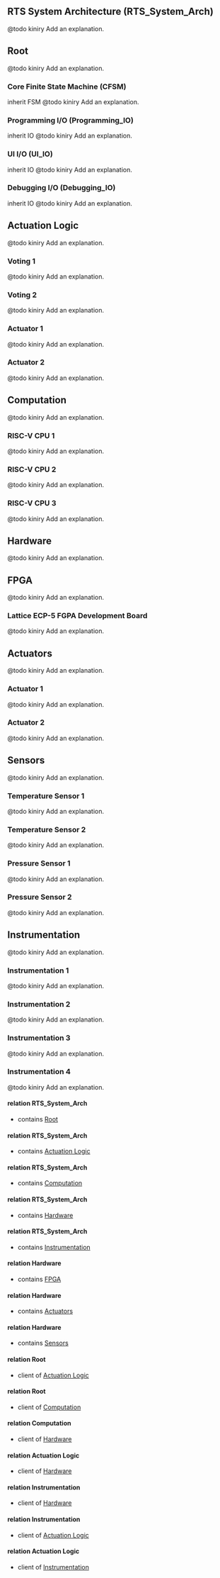 <!--SUBSYSTEM RTS System Architecture-->
## <a id ="rts-system-architecture"></a>RTS System Architecture (RTS_System_Arch)
@todo kiniry Add an explanation.

<!--SUBSYSTEM RTS System Architecture/-->
<!--SUBSYSTEM Root-->
## <a id ="root"></a>Root
@todo kiniry Add an explanation.

<!--COMPONENT-->
### <a id ="core-finite-state-machine"></a>Core Finite State Machine (CFSM)
inherit FSM @todo kiniry Add an explanation.
<!--COMPONENT/-->
<!--COMPONENT-->
### <a id ="programming-i/o"></a>Programming I/O (Programming_IO)
inherit IO @todo kiniry Add an explanation.
<!--COMPONENT/-->
<!--COMPONENT-->
### <a id ="ui-i/o"></a>UI I/O (UI_IO)
inherit IO @todo kiniry Add an explanation.
<!--COMPONENT/-->
<!--COMPONENT-->
### <a id ="debugging-i/o"></a>Debugging I/O (Debugging_IO)
inherit IO @todo kiniry Add an explanation.
<!--COMPONENT/-->
<!--SUBSYSTEM Root/-->
<!--SUBSYSTEM Actuation Logic-->
## <a id ="actuation-logic"></a>Actuation Logic
@todo kiniry Add an explanation.

<!--COMPONENT-->
### <a id ="voting-1"></a>Voting 1
@todo kiniry Add an explanation.
<!--COMPONENT/-->
<!--COMPONENT-->
### <a id ="voting-2"></a>Voting 2
@todo kiniry Add an explanation.
<!--COMPONENT/-->
<!--COMPONENT-->
### <a id ="actuator-1"></a>Actuator 1
@todo kiniry Add an explanation.
<!--COMPONENT/-->
<!--COMPONENT-->
### <a id ="actuator-2"></a>Actuator 2
@todo kiniry Add an explanation.
<!--COMPONENT/-->
<!--SUBSYSTEM Actuation Logic/-->
<!--SUBSYSTEM Computation-->
## <a id ="computation"></a>Computation
@todo kiniry Add an explanation.

<!--COMPONENT-->
### <a id ="risc-v-cpu-1"></a>RISC-V CPU 1
@todo kiniry Add an explanation.
<!--COMPONENT/-->
<!--COMPONENT-->
### <a id ="risc-v-cpu-2"></a>RISC-V CPU 2
@todo kiniry Add an explanation.
<!--COMPONENT/-->
<!--COMPONENT-->
### <a id ="risc-v-cpu-3"></a>RISC-V CPU 3
@todo kiniry Add an explanation.
<!--COMPONENT/-->
<!--SUBSYSTEM Computation/-->
<!--SUBSYSTEM Hardware-->
## <a id ="hardware"></a>Hardware
@todo kiniry Add an explanation.

<!--SUBSYSTEM Hardware/-->
<!--SUBSYSTEM FPGA-->
## <a id ="fpga"></a>FPGA
@todo kiniry Add an explanation.

<!--COMPONENT-->
### <a id ="lattice-ecp-5-fgpa-development-board"></a>Lattice ECP-5 FGPA Development Board
@todo kiniry Add an explanation.
<!--COMPONENT/-->
<!--SUBSYSTEM FPGA/-->
<!--SUBSYSTEM Actuators-->
## <a id ="actuators"></a>Actuators
@todo kiniry Add an explanation.

<!--COMPONENT-->
### <a id ="actuator-1"></a>Actuator 1
@todo kiniry Add an explanation.
<!--COMPONENT/-->
<!--COMPONENT-->
### <a id ="actuator-2"></a>Actuator 2
@todo kiniry Add an explanation.
<!--COMPONENT/-->
<!--SUBSYSTEM Actuators/-->
<!--SUBSYSTEM Sensors-->
## <a id ="sensors"></a>Sensors
@todo kiniry Add an explanation.

<!--COMPONENT-->
### <a id ="temperature-sensor-1"></a>Temperature Sensor 1
@todo kiniry Add an explanation.
<!--COMPONENT/-->
<!--COMPONENT-->
### <a id ="temperature-sensor-2"></a>Temperature Sensor 2
@todo kiniry Add an explanation.
<!--COMPONENT/-->
<!--COMPONENT-->
### <a id ="pressure-sensor-1"></a>Pressure Sensor 1
@todo kiniry Add an explanation.
<!--COMPONENT/-->
<!--COMPONENT-->
### <a id ="pressure-sensor-2"></a>Pressure Sensor 2
@todo kiniry Add an explanation.
<!--COMPONENT/-->
<!--SUBSYSTEM Sensors/-->
<!--SUBSYSTEM Instrumentation-->
## <a id ="instrumentation"></a>Instrumentation
@todo kiniry Add an explanation.

<!--COMPONENT-->
### <a id ="instrumentation-1"></a>Instrumentation 1
@todo kiniry Add an explanation.
<!--COMPONENT/-->
<!--COMPONENT-->
### <a id ="instrumentation-2"></a>Instrumentation 2
@todo kiniry Add an explanation.
<!--COMPONENT/-->
<!--COMPONENT-->
### <a id ="instrumentation-3"></a>Instrumentation 3
@todo kiniry Add an explanation.
<!--COMPONENT/-->
<!--COMPONENT-->
### <a id ="instrumentation-4"></a>Instrumentation 4
@todo kiniry Add an explanation.
<!--COMPONENT/-->
<!--RELATION-->
#### relation RTS_System_Arch
* contains [Root](#root)
<!--RELATION/-->
<!--RELATION-->
#### relation RTS_System_Arch
* contains [Actuation Logic](#actuation-logic)
<!--RELATION/-->
<!--RELATION-->
#### relation RTS_System_Arch
* contains [Computation](#computation)
<!--RELATION/-->
<!--RELATION-->
#### relation RTS_System_Arch
* contains [Hardware](#hardware)
<!--RELATION/-->
<!--RELATION-->
#### relation RTS_System_Arch
* contains [Instrumentation](#instrumentation)
<!--RELATION/-->
<!--RELATION-->
#### relation Hardware
* contains [FPGA](#fpga)
<!--RELATION/-->
<!--RELATION-->
#### relation Hardware
* contains [Actuators](#actuators)
<!--RELATION/-->
<!--RELATION-->
#### relation Hardware
* contains [Sensors](#sensors)
<!--RELATION/-->
<!--RELATION-->
#### relation Root
* client of [Actuation Logic](#actuation-logic)
<!--RELATION/-->
<!--RELATION-->
#### relation Root
* client of [Computation](#computation)
<!--RELATION/-->
<!--RELATION-->
#### relation Computation
* client of [Hardware](#hardware)
<!--RELATION/-->
<!--RELATION-->
#### relation Actuation Logic
* client of [Hardware](#hardware)
<!--RELATION/-->
<!--RELATION-->
#### relation Instrumentation
* client of [Hardware](#hardware)
<!--RELATION/-->
<!--RELATION-->
#### relation Instrumentation
* client of [Actuation Logic](#actuation-logic)
<!--RELATION/-->
<!--RELATION-->
#### relation Actuation Logic
* client of [Instrumentation](#instrumentation)
<!--RELATION/-->
<!--SUBSYSTEM Instrumentation/-->
